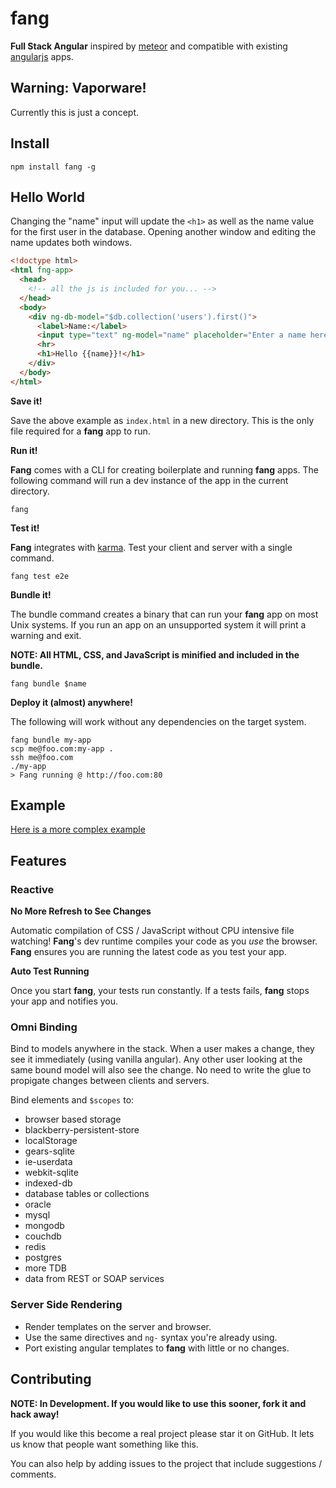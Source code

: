 # fang

**Full Stack Angular** inspired by [meteor](http://www.meteor.com/) and compatible with existing [angularjs](http://angularjs.org) apps.

## Warning: Vaporware!

Currently this is just a concept.

## Install

```
npm install fang -g
```

## Hello World

Changing the "name" input will update the `<h1>` as well as the name value
for the first user in the database. Opening another window and editing the
name updates both windows.

```html
<!doctype html>
<html fng-app>
  <head>
    <!-- all the js is included for you... -->
  </head>
  <body>
    <div ng-db-model="$db.collection('users').first()">
      <label>Name:</label>
      <input type="text" ng-model="name" placeholder="Enter a name here">
      <hr>
      <h1>Hello {{name}}!</h1>
    </div>
  </body>
</html>
```

**Save it!**

Save the above example as `index.html` in a new directory. This is the only file required for
a **fang** app to run.

**Run it!**

**Fang** comes with a CLI for creating boilerplate and running **fang** apps.
The following command will run a dev instance of the app in the current directory.

```
fang
```

**Test it!**

**Fang** integrates with [karma](http://karma-runner.github.io/0.10/index.html). Test your
client and server with a single command.

```
fang test e2e
```

**Bundle it!**

The bundle command creates a binary that can run your **fang** app on most Unix systems.
If you run an app on an unsupported system it will print a warning and exit.

**NOTE: All HTML, CSS, and JavaScript is minified and included in the bundle.**

```
fang bundle $name
```

**Deploy it (almost) anywhere!**

The following will work without any dependencies on the target system.

```
fang bundle my-app
scp me@foo.com:my-app .
ssh me@foo.com
./my-app
> Fang running @ http://foo.com:80
```

## Example

[Here is a more complex example](https://github.com/ritch/fang/tree/master/example/hello-world)

## Features

### Reactive

**No More Refresh to See Changes**

Automatic compilation of CSS / JavaScript without CPU intensive file watching! **Fang**'s dev runtime compiles your code as you _use_ the browser.
**Fang** ensures you are running the latest code as you test your app.

**Auto Test Running**

Once you start **fang**, your tests run constantly. If a tests fails, **fang** stops your app and notifies you.

### Omni Binding

Bind to models anywhere in the stack. When a user makes a change, they see it immediately (using vanilla angular).
Any other user looking at the same bound model will also see the change. No need to write the glue to propigate changes
between clients and servers.

Bind elements and `$scopes` to:

 - browser based storage 
  - blackberry-persistent-store
  - localStorage
  - gears-sqlite
  - ie-userdata
  - webkit-sqlite
  - indexed-db
 - database tables or collections
  - oracle
  - mysql
  - mongodb
  - couchdb
  - redis
  - postgres
  - more TDB
 - data from REST or SOAP services

### Server Side Rendering

 - Render templates on the server and browser.
 - Use the same directives and `ng-` syntax you're already using.
 - Port existing angular templates to **fang** with little or no changes.

## Contributing

**NOTE: In Development. If you would like to use this sooner, fork it and hack away!**

If you would like this become a real project please star it on GitHub. It
lets us know that people want something like this.

You can also help by adding issues to the project that include suggestions / comments.
